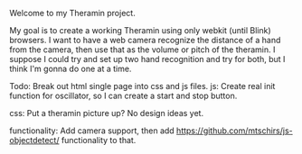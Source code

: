 Welcome to my Theramin project.

My goal is to create a working Theramin using only webkit (until Blink) browsers. I want to have a web camera recognize the distance of a hand from the camera, then use that as the volume or pitch of the theramin. I suppose I could try and set up two hand recognition and try for both, but I think I'm gonna do one at a time.

Todo: Break out html single page into css and js files.
js: Create real init function for oscillator, so I can create a start and stop button.

css: Put a theramin picture up? No design ideas yet.

functionality: Add camera support, then add https://github.com/mtschirs/js-objectdetect/ functionality to that.

